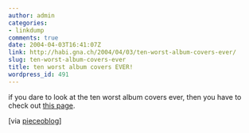 ```yaml
---
author: admin
categories:
- linkdump
comments: true
date: 2004-04-03T16:41:07Z
link: http://habi.gna.ch/2004/04/03/ten-worst-album-covers-ever/
slug: ten-worst-album-covers-ever
title: ten worst album covers EVER!
wordpress_id: 491
---
```


if you dare to look at the ten worst album covers ever, then you have to check out [this page](http://porktornado.diaryland.com/albumcover.html).

[via [pieceoblog](http://www.web-laun.ch/pieceoBlog/index.php?p=986)]
